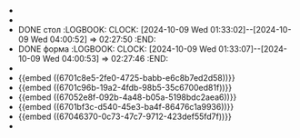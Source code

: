 -
-
- DONE стол
  :LOGBOOK:
  CLOCK: [2024-10-09 Wed 01:33:02]--[2024-10-09 Wed 04:00:52] =>  02:27:50
  :END:
- DONE форма
  :LOGBOOK:
  CLOCK: [2024-10-09 Wed 01:33:07]--[2024-10-09 Wed 04:00:53] =>  02:27:46
  :END:
-
- {{embed ((6701c8e5-2fe0-4725-babb-e6c8b7ed2d58))}}
- {{embed ((6701c96b-19a2-4fdb-98b5-35c6700ed81f))}}
- {{embed ((67052e8f-092b-4a48-b05a-5198bdc2aea6))}}
- {{embed ((6701bf3c-d540-45e3-ba4f-86476c1a9936))}}
- {{embed ((67046370-0c73-47c7-9712-423def55fd7f))}}
-